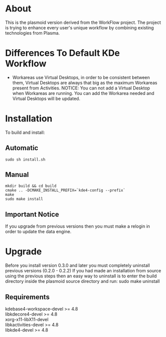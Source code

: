 About
=====
This is the plasmoid version derived from the WorkFlow project. The project is
trying to enhance every user's unique workflow by combining existing technologies
from Plasma. 


Differences To Default KDe Workflow
===================================
-  Workareas use Virtual Desktops, in order to be consistent between them,
   Virtual Desktops are always that big as the maximum Workareas present from
   Activities.
   NOTICE: You can not add a Virtual Desktop when Workareas are running. You
   can add the Workarea needed and Virtual Desktops will be updated.

Installation
============
To build and install:

Automatic
---------
    sudo sh install.sh

Manual
------
    mkdir build && cd build
    cmake .. -DCMAKE_INSTALL_PREFIX=`kde4-config --prefix`
    make
    sudo make install

Important Notice
---------
If you upgrade from previous versions then you must
make a relogin in order to update the data engine. 
    
Upgrade
=========
Before you install version 0.3.0 and later you must
completely uninstall previous versions (0.2.0 - 0.2.2)
If you had made an installation from source using the previous
steps then an easy way to uninstall is to enter the
build directory inside the plasmoid source directory and run:
     sudo make uninstall
    
Requirements  
------------
kdebase4-workspace-devel >= 4.8  
libkdecore4-devel >= 4.8  
xorg-x11-libX11-devel  
libkactivities-devel >= 4.8  
libkde4-devel >= 4.8
